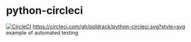 # python-circleci

[![CircleCI](https://circleci.com/gh/poldrack/python-circleci.svg?style=svg)](https://circleci.com/gh/poldrack/python-circleci)
<img>https://circleci.com/gh/poldrack/python-circleci.svg?style=svg</img>
example of automated testing
